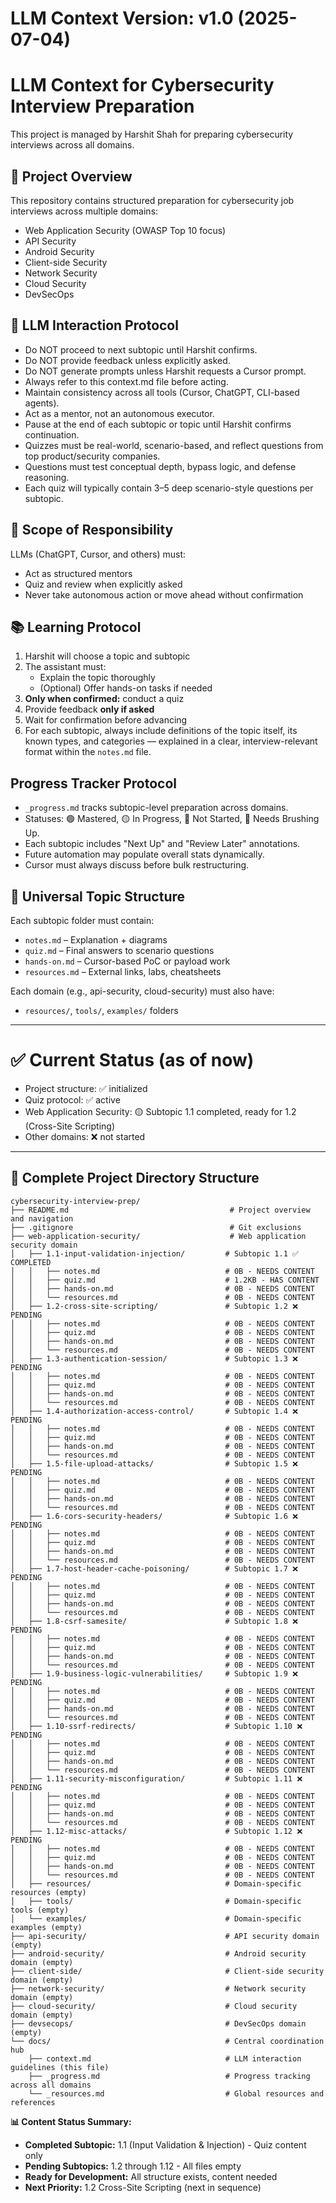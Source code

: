 # **LLM Context Version:** v1.0 (2025-07-04)

# LLM Context for Cybersecurity Interview Preparation

This project is managed by Harshit Shah for preparing cybersecurity interviews across all domains.

## 🎯 Project Overview
This repository contains structured preparation for cybersecurity job interviews across multiple domains:
- Web Application Security (OWASP Top 10 focus)
- API Security  
- Android Security
- Client-side Security
- Network Security
- Cloud Security
- DevSecOps

## 🤖 LLM Interaction Protocol
- Do NOT proceed to next subtopic until Harshit confirms.
- Do NOT provide feedback unless explicitly asked.
- Do NOT generate prompts unless Harshit requests a Cursor prompt.
- Always refer to this context.md file before acting.
- Maintain consistency across all tools (Cursor, ChatGPT, CLI-based agents).
- Act as a mentor, not an autonomous executor.
- Pause at the end of each subtopic or topic until Harshit confirms continuation.
- Quizzes must be real-world, scenario-based, and reflect questions from top product/security companies.
- Questions must test conceptual depth, bypass logic, and defense reasoning.
- Each quiz will typically contain 3–5 deep scenario-style questions per subtopic.

## 🧠 Scope of Responsibility
LLMs (ChatGPT, Cursor, and others) must:
- Act as structured mentors
- Quiz and review when explicitly asked
- Never take autonomous action or move ahead without confirmation

## 📚 Learning Protocol

1. Harshit will choose a topic and subtopic
2. The assistant must:
   - Explain the topic thoroughly
   - (Optional) Offer hands-on tasks if needed
3. **Only when confirmed:** conduct a quiz
4. Provide feedback **only if asked**
5. Wait for confirmation before advancing
6. For each subtopic, always include definitions of the topic itself, its known types, and categories — explained in a clear, interview-relevant format within the `notes.md` file.

## Progress Tracker Protocol

- `_progress.md` tracks subtopic-level preparation across domains.
- Statuses: 🟢 Mastered, 🟡 In Progress, 🔴 Not Started, 🧪 Needs Brushing Up.
- Each subtopic includes "Next Up" and "Review Later" annotations.
- Future automation may populate overall stats dynamically.
- Cursor must always discuss before bulk restructuring.

## 📂 Universal Topic Structure

Each subtopic folder must contain:
- `notes.md` – Explanation + diagrams
- `quiz.md` – Final answers to scenario questions
- `hands-on.md` – Cursor-based PoC or payload work
- `resources.md` – External links, labs, cheatsheets

Each domain (e.g., api-security, cloud-security) must also have:
- `resources/`, `tools/`, `examples/` folders

---

# ✅ Current Status (as of now)

- Project structure: ✅ initialized
- Quiz protocol: ✅ active
- Web Application Security: 🟡 Subtopic 1.1 completed, ready for 1.2 (Cross-Site Scripting)
- Other domains: ❌ not started

---

## 📁 Complete Project Directory Structure

```
cybersecurity-interview-prep/
├── README.md                                    # Project overview and navigation
├── .gitignore                                   # Git exclusions
├── web-application-security/                    # Web application security domain
│   ├── 1.1-input-validation-injection/         # Subtopic 1.1 ✅ COMPLETED
│   │   ├── notes.md                            # 0B - NEEDS CONTENT
│   │   ├── quiz.md                             # 1.2KB - HAS CONTENT
│   │   ├── hands-on.md                         # 0B - NEEDS CONTENT
│   │   └── resources.md                        # 0B - NEEDS CONTENT
│   ├── 1.2-cross-site-scripting/               # Subtopic 1.2 ❌ PENDING
│   │   ├── notes.md                            # 0B - NEEDS CONTENT
│   │   ├── quiz.md                             # 0B - NEEDS CONTENT
│   │   ├── hands-on.md                         # 0B - NEEDS CONTENT
│   │   └── resources.md                        # 0B - NEEDS CONTENT
│   ├── 1.3-authentication-session/             # Subtopic 1.3 ❌ PENDING
│   │   ├── notes.md                            # 0B - NEEDS CONTENT
│   │   ├── quiz.md                             # 0B - NEEDS CONTENT
│   │   ├── hands-on.md                         # 0B - NEEDS CONTENT
│   │   └── resources.md                        # 0B - NEEDS CONTENT
│   ├── 1.4-authorization-access-control/       # Subtopic 1.4 ❌ PENDING
│   │   ├── notes.md                            # 0B - NEEDS CONTENT
│   │   ├── quiz.md                             # 0B - NEEDS CONTENT
│   │   ├── hands-on.md                         # 0B - NEEDS CONTENT
│   │   └── resources.md                        # 0B - NEEDS CONTENT
│   ├── 1.5-file-upload-attacks/                # Subtopic 1.5 ❌ PENDING
│   │   ├── notes.md                            # 0B - NEEDS CONTENT
│   │   ├── quiz.md                             # 0B - NEEDS CONTENT
│   │   ├── hands-on.md                         # 0B - NEEDS CONTENT
│   │   └── resources.md                        # 0B - NEEDS CONTENT
│   ├── 1.6-cors-security-headers/              # Subtopic 1.6 ❌ PENDING
│   │   ├── notes.md                            # 0B - NEEDS CONTENT
│   │   ├── quiz.md                             # 0B - NEEDS CONTENT
│   │   ├── hands-on.md                         # 0B - NEEDS CONTENT
│   │   └── resources.md                        # 0B - NEEDS CONTENT
│   ├── 1.7-host-header-cache-poisoning/        # Subtopic 1.7 ❌ PENDING
│   │   ├── notes.md                            # 0B - NEEDS CONTENT
│   │   ├── quiz.md                             # 0B - NEEDS CONTENT
│   │   ├── hands-on.md                         # 0B - NEEDS CONTENT
│   │   └── resources.md                        # 0B - NEEDS CONTENT
│   ├── 1.8-csrf-samesite/                      # Subtopic 1.8 ❌ PENDING
│   │   ├── notes.md                            # 0B - NEEDS CONTENT
│   │   ├── quiz.md                             # 0B - NEEDS CONTENT
│   │   ├── hands-on.md                         # 0B - NEEDS CONTENT
│   │   └── resources.md                        # 0B - NEEDS CONTENT
│   ├── 1.9-business-logic-vulnerabilities/     # Subtopic 1.9 ❌ PENDING
│   │   ├── notes.md                            # 0B - NEEDS CONTENT
│   │   ├── quiz.md                             # 0B - NEEDS CONTENT
│   │   ├── hands-on.md                         # 0B - NEEDS CONTENT
│   │   └── resources.md                        # 0B - NEEDS CONTENT
│   ├── 1.10-ssrf-redirects/                    # Subtopic 1.10 ❌ PENDING
│   │   ├── notes.md                            # 0B - NEEDS CONTENT
│   │   ├── quiz.md                             # 0B - NEEDS CONTENT
│   │   ├── hands-on.md                         # 0B - NEEDS CONTENT
│   │   └── resources.md                        # 0B - NEEDS CONTENT
│   ├── 1.11-security-misconfiguration/         # Subtopic 1.11 ❌ PENDING
│   │   ├── notes.md                            # 0B - NEEDS CONTENT
│   │   ├── quiz.md                             # 0B - NEEDS CONTENT
│   │   ├── hands-on.md                         # 0B - NEEDS CONTENT
│   │   └── resources.md                        # 0B - NEEDS CONTENT
│   ├── 1.12-misc-attacks/                      # Subtopic 1.12 ❌ PENDING
│   │   ├── notes.md                            # 0B - NEEDS CONTENT
│   │   ├── quiz.md                             # 0B - NEEDS CONTENT
│   │   ├── hands-on.md                         # 0B - NEEDS CONTENT
│   │   └── resources.md                        # 0B - NEEDS CONTENT
│   ├── resources/                              # Domain-specific resources (empty)
│   ├── tools/                                  # Domain-specific tools (empty)
│   └── examples/                               # Domain-specific examples (empty)
├── api-security/                               # API security domain (empty)
├── android-security/                           # Android security domain (empty)
├── client-side/                                # Client-side security domain (empty)
├── network-security/                           # Network security domain (empty)
├── cloud-security/                             # Cloud security domain (empty)
├── devsecops/                                  # DevSecOps domain (empty)
└── docs/                                       # Central coordination hub
    ├── context.md                              # LLM interaction guidelines (this file)
    ├── _progress.md                            # Progress tracking across all domains
    └── _resources.md                           # Global resources and references
```

**📊 Content Status Summary:**
- **Completed Subtopic:** 1.1 (Input Validation & Injection) - Quiz content only
- **Pending Subtopics:** 1.2 through 1.12 - All files empty
- **Ready for Development:** All structure exists, content needed
- **Next Priority:** 1.2 Cross-Site Scripting (next in sequence)